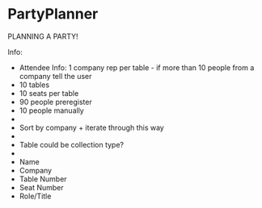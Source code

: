 # PartyPlanner
PLANNING A PARTY!

Info:

 * Attendee Info: 1 company rep per table - if more than 10 people from a company tell the user
 * 10 tables
 * 10 seats per table
 * 90 people preregister
 * 10 people manually
 * 
 * Sort by company + iterate through this way
 * 
 * Table could be collection type?
 * 
 * Name
 * Company
 * Table Number
 * Seat Number
 * Role/Title
